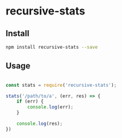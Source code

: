 # recursive-stats

## Install

```bash
npm install recursive-stats --save
```

## Usage

```js

const stats = require('recursive-stats');

stats('/path/to/a', (err, res) => {
    if (err) {
        console.log(err);
    }

    console.log(res);
})
```
